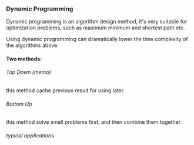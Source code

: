 ### Dynamic Programming 
Dynamic programming is an algorithm design method, it's very suitable for optimization problems, 
such as maximum minimum and shortest path etc. 

Using dynamic programming can dramatically lower the time complexity of the algorithms above. 

#### Two methods:
###### Top Down (memo) 
this method cache previous result for using later.
###### Bottom Up
this method solve small problems first, and then combine them together.
###### typical applications 
